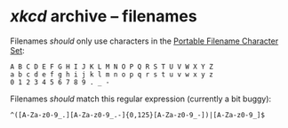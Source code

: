 <!-- SPDX-License-Identifier: CC0-1.0 OR 0BSD -->
# <i>xkcd</i> archive &ndash;&nbsp;filenames

Filenames <em>should</em> only use characters in the  [Portable Filename Character Set](https://pubs.opengroup.org/onlinepubs/9699919799/basedefs/V1_chap03.html#tag_03_282):

```Text
A B C D E F G H I J K L M N O P Q R S T U V W X Y Z
a b c d e f g h i j k l m n o p q r s t u v w x y z
0 1 2 3 4 5 6 7 8 9 . _ -
```

Filenames <em>should</em> match this regular expression (currently a bit buggy):

```Regular-Expression
^([A-Za-z0-9_.][A-Za-z0-9_.-]{0,125}[A-Za-z0-9_-])|[A-Za-z0-9_]$
```
